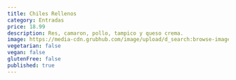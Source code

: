 ```yaml
---
title: Chiles Rellenos
category: Entradas
price: 18.99
description: Res, camaron, pollo, tampico y queso crema.
image: https://media-cdn.grubhub.com/image/upload/d_search:browse-images:default.jpg/w_115,q_auto:low,fl_lossy,dpr_2.0,c_fill,f_auto,h_115/s08l22gvquhxujx3kgn5
vegetarian: false
vegan: false
glutenFree: false
published: true
---
```

